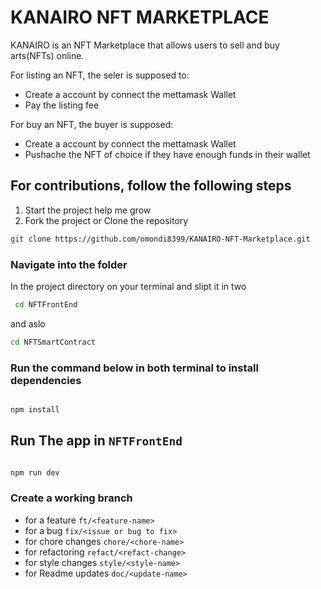 # KANAIRO NFT MARKETPLACE

KANAIRO is an NFT Marketplace that allows users to sell and  buy arts(NFTs) online.

For listing an NFT, the seler is supposed to:
- Create a account by connect the mettamask Wallet
- Pay the listing fee

For buy an NFT, the buyer is supposed:
- Create a account by connect the mettamask Wallet
- Pushache the NFT of choice if they have enough funds in their wallet

## For contributions, follow the following steps
1. Start the project help me grow
2. Fork the project or Clone the repository
```bash
git clone https://github.com/omondi8399/KANAIRO-NFT-Marketplace.git
```
### Navigate into the folder

In the project directory on your terminal and slipt it in two
```bash
 cd NFTFrontEnd
 ```
 and aslo
 ```bash
 cd NFTSmartContract
 ```

### Run the command below in both terminal to install dependencies

```bash

npm install

```

## Run The app in `NFTFrontEnd`

```bash

npm run dev

```

### Create a working branch

- for a feature `ft/<feature-name>`
- for a bug `fix/<issue or bug to fix>`
- for chore changes `chore/<chore-name>`
- for refactoring `refact/<refact-change>`
- for style changes `style/<style-name>`
- for Readme updates `doc/<update-name>`